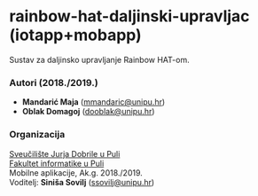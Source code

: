 # rainbow-hat-daljinski-upravljac (iotapp+mobapp)
Sustav za daljinsko upravljanje Rainbow HAT-om.

### Autori (2018./2019.)
- **Mandarić Maja** (mmandaric@unipu.hr)
- **Oblak Domagoj**	(dooblak@unipu.hr)

### Organizacija
[Sveučilište Jurja Dobrile u Puli](http://www.unipu.hr/)   
[Fakultet informatike u Puli](https://fipu.unipu.hr/)  
Mobilne aplikacije, Ak.g. 2018./2019.  
Voditelj: **Siniša Sovilj** (ssovilj@unipu.hr)
